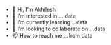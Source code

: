 - 👋 Hi, I’m Akhilesh
- 👀 I’m interested in ... data
- 🌱 I’m currently learning ...data
- 💞️ I’m looking to collaborate on ...data
- 📫 How to reach me ...from data

<!---
dataakhilesh/dataakhilesh is a ✨ special ✨ repository because its `README.md` (this file) appears on your GitHub profile.
You can click the Preview link to take a look at your changes.
--->
